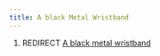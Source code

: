 ```yaml
---
title: A black Metal Wristband
---
```


1.  REDIRECT [A black metal
    wristband](A_black_metal_wristband "wikilink")